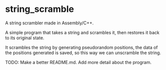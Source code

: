 # string_scramble
A string scrambler made in Assembly/C++.

A simple program that takes a string and scrambles it, then restores it back to its original state.

It scrambles the string by generating pseudorandom positions, the data of the positions generated is saved, so this way we can unscramble the string.

TODO:
  Make a better README.md. Add more detail about the program.
